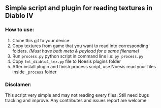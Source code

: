 ## Simple script and plugin for reading textures in Diablo IV
### How to use:
1. Clone this git to your device
2. Copy textures from game that you want to read into corresponding folders. *(Must have both meta & payload for a same filename)*
3. Run `process.py` python script in command line i.e: `py process.py`
4. Copy `fmt_diablo4_tex.py` file to Noesis plugins folder
5. After install plugin and finish process script, use Noesis read your files inside `_process` folder

### Disclamer:
This script very simple and may not reading every files. Still need bugs tracking and improve. Any contributes and issues report are welcome
